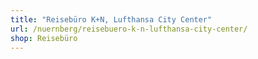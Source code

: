 ```yaml
---
title: "Reisebüro K+N, Lufthansa City Center"
url: /nuernberg/reisebuero-k-n-lufthansa-city-center/
shop: Reisebüro
---
```

